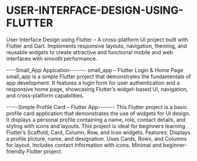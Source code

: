 # USER-INTERFACE-DESIGN-USING-FLUTTER
User Interface Design using Flutter – A cross-platform UI project built with Flutter and Dart. Implements responsive layouts, navigation, theming, and reusable widgets to create attractive and functional mobile and web interfaces with smooth performance.



----Small_App Applcation-------
small_app – Flutter Login & Home Page
small_app is a simple Flutter project that demonstrates the fundamentals of app development. It features a login form for user authentication and a responsive home page, showcasing Flutter’s widget-based UI, navigation, and cross-platform capabilities.


-----Simple Profile Card – Flutter App-------
This Flutter project is a basic profile card application that demonstrates the use of widgets for UI design. It displays a personal profile containing a name, role, contact details, and styling with icons and layouts. This project is ideal for beginners learning Flutter’s Scaffold, Card, Column, Row, and Icon widgets.
Features:
Displays a profile picture, name, and designation.
Uses Cards, Rows, and Columns for layout.
Includes contact information with icons.
Minimal and beginner-friendly Flutter project.

